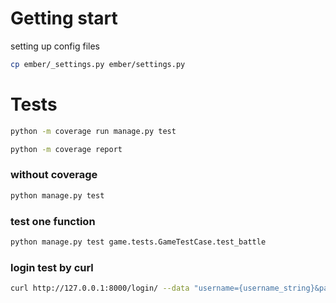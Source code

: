 # Getting start

setting up config files

```sh
cp ember/_settings.py ember/settings.py
```

# Tests

```sh
python -m coverage run manage.py test

python -m coverage report
```

### without coverage

```sh
python manage.py test
```

### test one function

```sh
python manage.py test game.tests.GameTestCase.test_battle
```

### login test by curl

```sh
curl http://127.0.0.1:8000/login/ --data "username={username_string}&password={password_string}"
```
